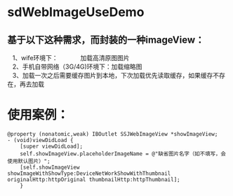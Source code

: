 # sdWebImageUseDemo
## 基于以下这种需求，而封装的一种imageView：
    1、wife环境下：              加载高清原图图片<br>
    2、手机自带网络（3G/4G)环境下：加载缩略图<br>
    3、加载一次之后需要缓存图片到本地，下次加载优先读取缓存，如果缓存不存在，再去加载
# 使用案例：
    @property (nonatomic,weak) IBOutlet SSJWebImageView *showImageView;
    - (void)viewDidLoad {
        [super viewDidLoad];
        self.showImageView.placeholderImageName = @"缺省图片名字（如不填写，会使用默认图片）";
        [self.showImageView showImageWithShowType:DeviceNetWorkShowWithThumbnail originalHttp:httpOriginal thumbnailHttp:httpThumbnail];
        }
    
